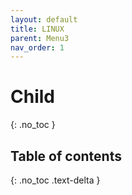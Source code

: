 ```yaml
---
layout: default
title: LINUX
parent: Menu3
nav_order: 1
---
```


# Child
{: .no_toc }

## Table of contents
{: .no_toc .text-delta }